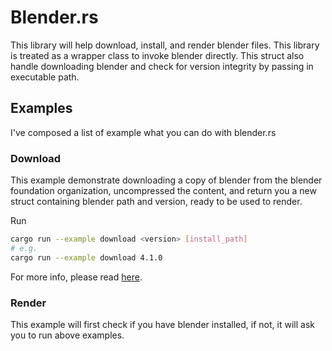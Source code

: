 # Blender.rs
This library will help download, install, and render blender files. This library is treated as a wrapper class to invoke blender directly. This struct also handle downloading blender and check for version integrity by passing in executable path.

## Examples
I've composed a list of example what you can do with blender.rs

### Download
This example demonstrate downloading a copy of blender from the blender foundation organization, uncompressed the content, and return you a new struct containing blender path and version, ready to be used to render.

Run
```bash
cargo run --example download <version> [install_path]
# e.g.
cargo run --example download 4.1.0
```

For more info, please read [here](./examples/download/README.md).

### Render
This example will first check if you have blender installed, if not, it will ask you to run above examples. 